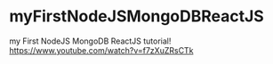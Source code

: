 # myFirstNodeJSMongoDBReactJS
my First NodeJS MongoDB ReactJS tutorial! https://www.youtube.com/watch?v=f7zXuZRsCTk
